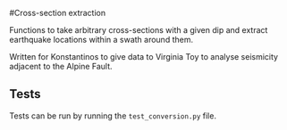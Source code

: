 #Cross-section extraction

Functions to take arbitrary cross-sections with a given dip and extract
earthquake locations within a swath around them.

Written for Konstantinos to give data to Virginia Toy to analyse seismicity
adjacent to the Alpine Fault.

## Tests
Tests can be run by running the `test_conversion.py` file.